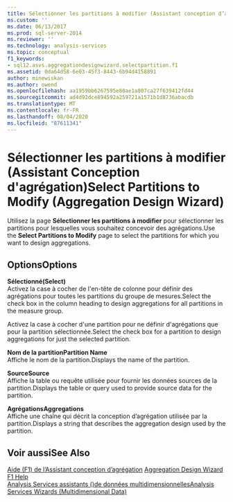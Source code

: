 ```yaml
---
title: Sélectionner les partitions à modifier (Assistant conception d’agrégation) | Microsoft Docs
ms.custom: ''
ms.date: 06/13/2017
ms.prod: sql-server-2014
ms.reviewer: ''
ms.technology: analysis-services
ms.topic: conceptual
f1_keywords:
- sql12.asvs.aggregationdesignwizard.selectpartition.f1
ms.assetid: 0da64d58-6e03-45f3-8443-6b94d4158891
author: minewiskan
ms.author: owend
ms.openlocfilehash: aa1959bb6267595e80ae1a807ca27f639412fd44
ms.sourcegitcommit: ad4d92dce894592a259721a1571b1d8736abacdb
ms.translationtype: MT
ms.contentlocale: fr-FR
ms.lasthandoff: 08/04/2020
ms.locfileid: "87611341"
---
```

# <a name="select-partitions-to-modify-aggregation-design-wizard"></a><span data-ttu-id="47130-102">Sélectionner les partitions à modifier (Assistant Conception d'agrégation)</span><span class="sxs-lookup"><span data-stu-id="47130-102">Select Partitions to Modify (Aggregation Design Wizard)</span></span>
  <span data-ttu-id="47130-103">Utilisez la page **Sélectionner les partitions à modifier** pour sélectionner les partitions pour lesquelles vous souhaitez concevoir des agrégations.</span><span class="sxs-lookup"><span data-stu-id="47130-103">Use the **Select Partitions to Modify** page to select the partitions for which you want to design aggregations.</span></span>  
  
## <a name="options"></a><span data-ttu-id="47130-104">Options</span><span class="sxs-lookup"><span data-stu-id="47130-104">Options</span></span>  
 <span data-ttu-id="47130-105">**Sélectionné**</span><span class="sxs-lookup"><span data-stu-id="47130-105">**(Select)**</span></span>  
 <span data-ttu-id="47130-106">Activez la case à cocher de l'en-tête de colonne pour définir des agrégations pour toutes les partitions du groupe de mesures.</span><span class="sxs-lookup"><span data-stu-id="47130-106">Select the check box in the column heading to design aggregations for all partitions in the measure group.</span></span>  
  
 <span data-ttu-id="47130-107">Activez la case à cocher d'une partition pour ne définir d'agrégations que pour la partition sélectionnée.</span><span class="sxs-lookup"><span data-stu-id="47130-107">Select the check box for a partition to design aggregations for just the selected partition.</span></span>  
  
 <span data-ttu-id="47130-108">**Nom de la partition**</span><span class="sxs-lookup"><span data-stu-id="47130-108">**Partition Name**</span></span>  
 <span data-ttu-id="47130-109">Affiche le nom de la partition.</span><span class="sxs-lookup"><span data-stu-id="47130-109">Displays the name of the partition.</span></span>  
  
 <span data-ttu-id="47130-110">**Source**</span><span class="sxs-lookup"><span data-stu-id="47130-110">**Source**</span></span>  
 <span data-ttu-id="47130-111">Affiche la table ou requête utilisée pour fournir les données sources de la partition.</span><span class="sxs-lookup"><span data-stu-id="47130-111">Displays the table or query used to provide source data for the partition.</span></span>  
  
 <span data-ttu-id="47130-112">**Agrégations**</span><span class="sxs-lookup"><span data-stu-id="47130-112">**Aggregations**</span></span>  
 <span data-ttu-id="47130-113">Affiche une chaîne qui décrit la conception d’agrégation utilisée par la partition.</span><span class="sxs-lookup"><span data-stu-id="47130-113">Displays a string that describes the aggregation design used by the partition.</span></span>  
  
## <a name="see-also"></a><span data-ttu-id="47130-114">Voir aussi</span><span class="sxs-lookup"><span data-stu-id="47130-114">See Also</span></span>  
 <span data-ttu-id="47130-115">[Aide (F1) de l’Assistant conception d’agrégation](aggregation-design-wizard-f1-help.md) </span><span class="sxs-lookup"><span data-stu-id="47130-115">[Aggregation Design Wizard F1 Help](aggregation-design-wizard-f1-help.md) </span></span>  
 [<span data-ttu-id="47130-116">Analysis Services assistants &#40;&#41;de données multidimensionnelles</span><span class="sxs-lookup"><span data-stu-id="47130-116">Analysis Services Wizards &#40;Multidimensional Data&#41;</span></span>](analysis-services-wizards-multidimensional-data.md)  
  
  
